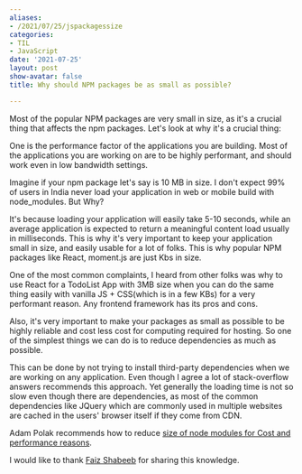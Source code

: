 ```yaml
---
aliases:
- /2021/07/25/jspackagessize
categories:
- TIL
- JavaScript
date: '2021-07-25'
layout: post
show-avatar: false
title: Why should NPM packages be as small as possible?

---
```


Most of the popular NPM packages are very small in size, as it's a crucial thing
that affects the npm packages. Let's look at why it's a crucial thing:

One is the performance factor of the applications you are building. Most
of the applications you are working on are to be highly performant, and should
work even in low bandwidth settings.

Imagine if your npm package let's say is 10 MB in size. I don't expect
99% of users in India never load your application in web or mobile build with node_modules. But Why?

It's because loading your application will easily take 5-10 seconds, while an average application
is expected to return a meaningful content load usually in milliseconds. This is why it's very
important to keep your application small in size, and easily usable for a lot of folks. This is why popular
NPM packages like React, moment.js are just Kbs in size.

One of the most common complaints, I heard
from other folks was why to use React for a TodoList App with 3MB size when you can do the same thing
easily with vanilla JS + CSS(which is in a few KBs) for a very performant reason. Any frontend framework has its pros and
cons.

Also, it's very important to make your packages as small as possible to be highly reliable and cost less
cost for computing required for hosting. So one of the simplest things we can do is to reduce dependencies
as much as possible.

This can be done by not trying to install third-party dependencies when we are working on any application. 
Even though I agree a lot of stack-overflow answers recommends this approach. Yet generally the loading time is
not so slow even though there are dependencies, as most of the common dependencies like JQuery which are commonly
used in multiple websites are cached in the users' browser itself if they come from CDN.

Adam Polak recommends how to reduce [size of node modules for Cost and performance reasons](https://tsh.io/blog/reduce-node-modules-for-better-performance/).

I would like to thank [Faiz Shabeeb](http://shabeebk.com/blog/) for sharing this knowledge.
